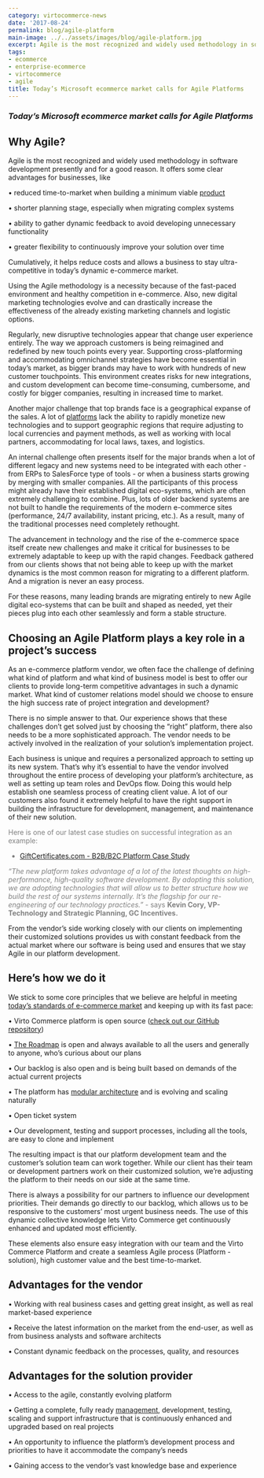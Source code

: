 ```yaml
---
category: virtocommerce-news
date: '2017-08-24'
permalink: blog/agile-platform
main-image: ../../assets/images/blog/agile-platform.jpg
excerpt: Agile is the most recognized and widely used methodology in software development presently. What are advantages for business of using it? How does it help reduce costs and allow a business to stay ultra-competitive in today’s dynamic e-commerce market?
tags:
- ecommerce
- enterprise-ecommerce
- virtocommerce
- agile
title: Today’s Microsoft ecommerce market calls for Agile Platforms
---
```

### <dfn>Today’s Microsoft ecommerce market calls for Agile Platforms</dfn>

<h2>Why Agile?</h2>

Agile is the most recognized and widely used methodology in software development presently and for a good reason. It offers some clear advantages for businesses, like 

•	reduced time-to-market when building a minimum viable <a href="{{ 'https://virtocommerce.com/product-information-management-software' | absolute_url }}">product</a> 

•	shorter planning stage, especially when migrating complex systems

•	ability to gather dynamic feedback to avoid developing unnecessary functionality

•	greater flexibility to continuously improve your solution over time

Cumulatively, it helps reduce costs and allows a business to stay ultra-competitive in today’s dynamic e-commerce market. 

Using the Agile methodology is a necessity because of the fast-paced environment and healthy competition in e-commerce. Also, new digital marketing technologies evolve and can drastically increase the effectiveness of the already existing marketing channels and logistic options. 

Regularly, new disruptive technologies appear that change user experience entirely. The way we approach customers is being reimagined and redefined by new touch points every year. 
Supporting cross-platforming and accommodating omnichannel strategies have become essential in today’s market, as bigger brands may have to work with hundreds of new customer touchpoints. This environment creates risks for new integrations, and custom development can become time-consuming, cumbersome, and costly for bigger companies, resulting in increased time to market. 

Another major challenge that top brands face is a geographical expanse of the sales. A lot of <a href="{{ '/glossary/best-ecommerce-platforms' | absolute_url }}">platforms</a> lack the ability to rapidly monetize new technologies and to support geographic regions that require adjusting to local currencies and payment methods, as well as working with local partners, accommodating for local laws, taxes, and logistics.

An internal challenge often presents itself for the major brands when a lot of different legacy and new systems need to be integrated with each other - from ERPs to SalesForce type of tools - or when a business starts growing by merging with smaller companies. All the participants of this process might already have their established digital eco-systems, which are often extremely challenging to combine. Plus, lots of older backend systems are not built to handle the requirements of the modern e-commerce sites (performance, 24/7 availability, instant pricing, etc.). As a result, many of the traditional processes need completely rethought. 

The advancement in technology and the rise of the e-commerce space itself create new challenges and make it critical for businesses to be extremely adaptable to keep up with the rapid changes. Feedback gathered from our clients shows that not being able to keep up with the market dynamics is the most common reason for migrating to a different platform. And a migration is never an easy process.

For these reasons, many leading brands are migrating entirely to new Agile digital eco-systems that can be built and shaped as needed, yet their pieces plug into each other seamlessly and form a stable structure. 

<h2>Choosing an Agile Platform plays a key role in a project’s success</h2>

As an e-commerce platform vendor, we often face the challenge of defining what kind of platform and what kind of business model is best to offer our clients to provide long-term competitive advantages in such a dynamic market. What kind of customer relations model should we choose to ensure the high success rate of project integration and development? 

There is no simple answer to that. Our experience shows that these challenges don’t get solved just by choosing the “right” platform, there also needs to be a more sophisticated approach. The vendor needs to be actively involved in the realization of your solution’s implementation project. 

Each business is unique and requires a personalized approach to setting up its new system. That’s why it’s essential to have the vendor involved throughout the entire process of developing your platform’s architecture, as well as setting up team roles and DevOps flow. Doing this would help establish one seamless process of creating client value. A lot of our customers also found it extremely helpful to have the right support in building the infrastructure for development, management, and maintenance of their new solution. 

<FONT COLOR=grey>Here is one of our latest case studies on successful integration as an example:

-	[GiftCertificates.com  - B2B/B2C Platform Case Study](https://virtocommerce.com/assets/files/gc-case-study.pdf)

*“The new platform takes advantage of a lot of the latest thoughts on high-performance, high-quality software development. By adopting this solution, we are adopting technologies that will allow us to better structure how we build the rest of our systems internally. It’s the flagship for our re-engineering of our technology practices.”* - says <strong>Kevin Cory, VP-Technology and Strategic Planning, GC Incentives.</strong></FONT>

From the vendor’s side working closely with our clients on implementing their customized solutions provides us with constant feedback from the actual market where our software is being used and ensures that we stay Agile in our platform development.

<h2>Here’s how we do it</h2>

We stick to some core principles that we believe are helpful in meeting <a href="{{ '/glossary/b2b-ecommerce-trends' | absolute_url }}">today’s standards of e-commerce market</a> and keeping up with its fast pace:

•	Virto Commerce platform is open source ([check out our GitHub repository](https://github.com/VirtoCommerce/vc-platform))

•	[The Roadmap](https://virtocommerce.com/roadmap) is open and always available to all the users and generally to anyone, who’s curious about our plans

•	Our backlog is also open and is being built based on demands of the actual current projects 

•	The platform has [modular architecture](https://virtocommerce.com/features/for-business-professionals) and is evolving and scaling naturally 

•	Open ticket system 

•	Our development, testing and support processes, including all the tools, are easy to clone and implement

The resulting impact is that our platform development team and the customer’s solution team can work together. While our client has their team or development partners work on their customized solution, we’re adjusting the platform to their needs on our side at the same time. 

There is always a possibility for our partners to influence our development priorities. Their demands go directly to our backlog, which allows us to be responsive to the customers’ most urgent business needs. The use of this dynamic collective knowledge lets Virto Commerce get continuously enhanced and updated most efficiently.

These elements also ensure easy integration with our team and the Virto Commerce Platform and create a seamless Agile process (Platform - solution), high customer value and the best time-to-market.

<h2>Advantages for the vendor</h2>

•	Working with real business cases and getting great insight, as well as real market-based experience

•	Receive the latest information on the market from the end-user, as well as from business analysts and software architects 

•	Constant dynamic feedback on the processes, quality, and resources

<h2>Advantages for the solution provider </h2>

•	Access to the agile, constantly evolving platform 

•	Getting a complete, fully ready <a href="{{ 'https://virtocommerce.com/order-management-software' | absolute_url }}">management</a>, development, testing, scaling and support infrastructure that is continuously enhanced and upgraded based on real projects 

•	An opportunity to influence the platform’s development process and priorities to have it accommodate the company’s needs

•	Gaining access to the vendor’s vast knowledge base and experience
